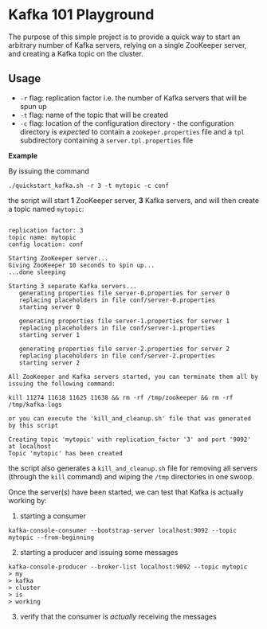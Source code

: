 # Kafka 101 Playground

The purpose of this simple project is to provide a quick way to start an arbitrary number of Kafka servers, relying on a single ZooKeeper server, and creating a Kafka topic on the cluster.

## Usage

- `-r` flag: replication factor i.e. the number of Kafka servers that will be spun up
- `-t` flag: name of the topic that will be created
- `-c` flag: location of the configuration directory - the configuration directory is *expected* to contain a `zookeper.properties` file and a `tpl` subdirectory containing a `server.tpl.properties` file


**Example**

By issuing the command
```
./quickstart_kafka.sh -r 3 -t mytopic -c conf
```

the script will start **1** ZooKeeper server, **3** Kafka servers, and will then create a topic named `mytopic`:
```

replication factor: 3
topic name: mytopic
config location: conf

Starting ZooKeeper server...
Giving ZooKeeper 10 seconds to spin up...
...done sleeping

Starting 3 separate Kafka servers...
   generating properties file server-0.properties for server 0
   replacing placeholders in file conf/server-0.properties
   starting server 0

   generating properties file server-1.properties for server 1
   replacing placeholders in file conf/server-1.properties
   starting server 1

   generating properties file server-2.properties for server 2
   replacing placeholders in file conf/server-2.properties
   starting server 2

All ZooKeeper and Kafka servers started, you can terminate them all by issuing the following command:

kill 11274 11618 11625 11638 && rm -rf /tmp/zookeeper && rm -rf /tmp/kafka-logs

or you can execute the 'kill_and_cleanup.sh' file that was generated by this script

Creating topic 'mytopic' with replication_factor '3' and port '9092' at localhost
Topic 'mytopic' has been created

```

the script also generates a `kill_and_cleanup.sh` file for removing all servers (through the `kill` command) and wiping the `/tmp` directories in one swoop.

Once the server(s) have been started, we can test that Kafka is actually working by:

1. starting a consumer
```
kafka-console-consumer --bootstrap-server localhost:9092 --topic mytopic --from-beginning
```

2. starting a producer and issuing some messages
```
kafka-console-producer --broker-list localhost:9092 --topic mytopic
> my
> kafka
> cluster
> is
> working
```

3. verify that the consumer is *actually* receiving the messages